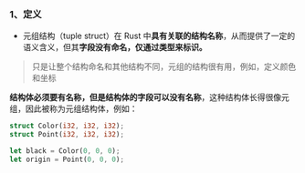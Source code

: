 ### 1、定义

- 元组结构（tuple struct）在 Rust 中**具有关联的结构名称**，从而提供了一定的语义含义，但其**字段没有命名，仅通过类型来标识。**

> 只是让整个结构命名和其他结构不同，元组的结构很有用，例如，定义颜色和坐标

**结构体必须要有名称，但是结构体的字段可以没有名称**，这种结构体长得很像元组，因此被称为元组结构体，例如：
```rust
struct Color(i32, i32, i32);
struct Point(i32, i32, i32);

let black = Color(0, 0, 0);
let origin = Point(0, 0, 0);
```

